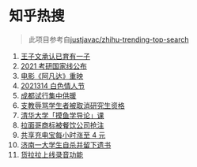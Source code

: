 # 知乎热搜

> 此项目参考自[justjavac/zhihu-trending-top-search](https://github.com/justjavac/zhihu-trending-top-search/blob/main/utils.ts)

<!-- BEGIN -->
  <!-- 最后更新时间:Sun Mar 14 2021 05:10:05 GMT+0000 (Coordinated Universal Time) -->
  1. [王子文承认已育有一子](https://www.zhihu.com/search?q=王子文)
1. [2021 考研国家线公布](https://www.zhihu.com/search?q=考研国家线)
1. [电影《阿凡达》重映](https://www.zhihu.com/search?q=阿凡达)
1. [2021314 白色情人节](https://www.zhihu.com/search?q=白色情人节)
1. [成都试行集中供暖](https://www.zhihu.com/search?q=成都供暖)
1. [支教辱骂学生者被取消研究生资格](https://www.zhihu.com/search?q=大连理工大学支教)
1. [清华大学「摸鱼学导论」课](https://www.zhihu.com/search?q=摸鱼课)
1. [拉面哥商标被餐饮公司抢注](https://www.zhihu.com/search?q=拉面哥)
1. [共享充电宝每小时涨至 4 元](https://www.zhihu.com/search?q=共享充电宝)
1. [济南一大学生自杀并留下遗书](https://www.zhihu.com/search?q=济南大学学生自杀)
1. [货拉拉上线录音功能](https://www.zhihu.com/search?q=货拉拉)
  <!-- END -->
